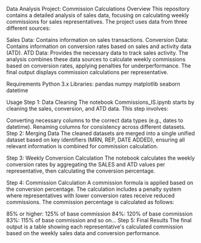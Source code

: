 Data Analysis Project: Commission Calculations
Overview
This repository contains a detailed analysis of sales data, focusing on calculating weekly commissions for sales representatives. The project uses data from three different sources:

Sales Data: Contains information on sales transactions.
Conversion Data: Contains information on conversion rates based on sales and activity data (ATD).
ATD Data: Provides the necessary data to track sales activity.
The analysis combines these data sources to calculate weekly commissions based on conversion rates, applying penalties for underperformance. The final output displays commission calculations per representative.


Requirements
Python 3.x
Libraries:
pandas
numpy
matplotlib
seaborn
datetime


Usage
Step 1: Data Cleaning
The notebook Commissions_IS.ipynb starts by cleaning the sales, conversion, and ATD data. This step involves:

Converting necessary columns to the correct data types (e.g., dates to datetime).
Renaming columns for consistency across different datasets.
Step 2: Merging Data
The cleaned datasets are merged into a single unified dataset based on key identifiers (MRN, REP, DATE ADDED), ensuring all relevant information is combined for commission calculation.

Step 3: Weekly Conversion Calculation
The notebook calculates the weekly conversion rates by aggregating the SALES and ATD values per representative, then calculating the conversion percentage.

Step 4: Commission Calculation
A commission formula is applied based on the conversion percentage. The calculation includes a penalty system where representatives with lower conversion rates receive reduced commissions. The commission percentage is calculated as follows:

85% or higher: 125% of base commission
84%: 120% of base commission
83%: 115% of base commission
and so on...
Step 5: Final Results
The final output is a table showing each representative's calculated commission based on the weekly sales data and conversion performance.
